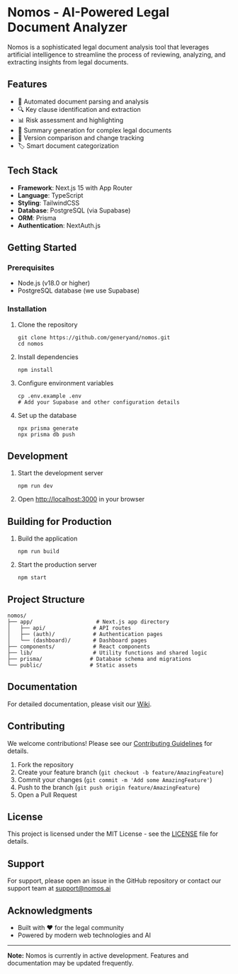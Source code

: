 # Nomos - AI-Powered Legal Document Analyzer

Nomos is a sophisticated legal document analysis tool that leverages artificial intelligence to streamline the process of reviewing, analyzing, and extracting insights from legal documents.

## Features

- 📄 Automated document parsing and analysis
- 🔍 Key clause identification and extraction
- 📊 Risk assessment and highlighting
- 📝 Summary generation for complex legal documents
- 🔄 Version comparison and change tracking
- 🏷️ Smart document categorization

## Tech Stack

- **Framework**: Next.js 15 with App Router
- **Language**: TypeScript
- **Styling**: TailwindCSS
- **Database**: PostgreSQL (via Supabase)
- **ORM**: Prisma
- **Authentication**: NextAuth.js

## Getting Started

### Prerequisites

- Node.js (v18.0 or higher)
- PostgreSQL database (we use Supabase)

### Installation

1. Clone the repository

   ```
   git clone https://github.com/generyand/nomos.git
   cd nomos
   ```

2. Install dependencies

   ```
   npm install
   ```

3. Configure environment variables

   ```
   cp .env.example .env
   # Add your Supabase and other configuration details
   ```

4. Set up the database

   ```
   npx prisma generate
   npx prisma db push
   ```

## Development

1. Start the development server

   ```
   npm run dev
   ```

2. Open [http://localhost:3000](http://localhost:3000) in your browser

## Building for Production

1. Build the application

   ```
   npm run build
   ```

2. Start the production server

   ```
   npm start
   ```

## Project Structure

```
nomos/
├── app/                    # Next.js app directory
│   ├── api/               # API routes
│   ├── (auth)/            # Authentication pages
│   └── (dashboard)/       # Dashboard pages
├── components/            # React components
├── lib/                   # Utility functions and shared logic
├── prisma/               # Database schema and migrations
└── public/               # Static assets
```

## Documentation

For detailed documentation, please visit our [Wiki](https://github.com/yourusername/nomos/wiki).

## Contributing

We welcome contributions! Please see our [Contributing Guidelines](CONTRIBUTING.md) for details.

1. Fork the repository
2. Create your feature branch (`git checkout -b feature/AmazingFeature`)
3. Commit your changes (`git commit -m 'Add some AmazingFeature'`)
4. Push to the branch (`git push origin feature/AmazingFeature`)
5. Open a Pull Request

## License

This project is licensed under the MIT License - see the [LICENSE](LICENSE) file for details.

## Support

For support, please open an issue in the GitHub repository or contact our support team at support@nomos.ai

## Acknowledgments

- Built with ❤️ for the legal community
- Powered by modern web technologies and AI

---

**Note:** Nomos is currently in active development. Features and documentation may be updated frequently.
